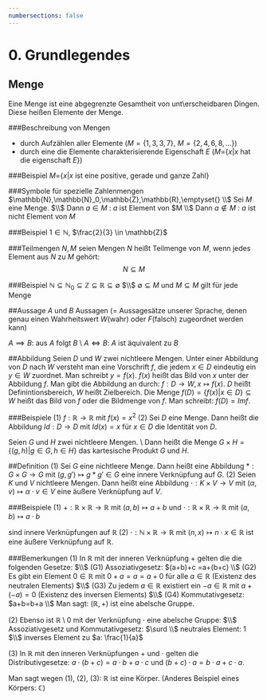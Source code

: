 ```yaml
---
numbersections: false
---
```


# 0. Grundlegendes

## Menge
Eine Menge ist eine abgegrenzte Gesamtheit von unt\\erscheidbaren Dingen. Diese heißen Elemente der Menge.

###Beschreibung von Mengen
- durch Aufzählen aller Elemente ($M=\{1,3,3,7\}$, $M=\{2,4,6,8,...\}$)
- durch eine die Elemente charakterisierende Eigenschaft $E$ ($M$={$x$|$x$ hat die eigenschaft $E$})

###Beispiel
$M$={$x$|$x$ ist eine positive, gerade und ganze Zahl}

###Symbole für spezielle Zahlenmengen
$\mathbb{N},\mathbb{N}_0,\mathbb{Z},\mathbb{R},\emptyset{} \\$
Sei $M$ eine Menge. $\\$
Dann $a \in M$ : $a$ ist Element von $M \\$
Dann $a \notin M$ : $a$ ist nicht Element von $M$

###Beispiel
$1 \in \mathbb{N}$, $\frac{2}{3} \in \mathbb{Z}$

###Teilmengen
$N, M$ seien Mengen
$N$ heißt Teilmenge von $M$, wenn jedes Element aus $N$ zu $M$ gehört:  $$N \subseteq M$$

###Beispiel
$\mathbb{N} \subseteq \mathbb{N}_0 \subseteq \mathbb{Z} \subseteq \mathbb{R} \subseteq \emptyset$ $\\$
$\emptyset \subseteq M$ und $M \subseteq M$ gilt für jede Menge

##Aussage
$A$ und $B$ Aussagen (= Aussagesätze unserer Sprache, denen genau einen Wahrheitswert $W$(wahr) oder $F$(falsch) zugeordnet werden kann)

$A \implies B$: aus $A$ folgt $B$ \\
$A \iff B$: $A$ ist äquivalent zu $B$

##Abbildung
Seien $D$ und $W$ zwei nichtleere Mengen. Unter einer Abbildung von $D$ nach $W$ versteht man eine Vorschrift $f$, die jedem $x\in D$ eindeutig ein $y \in W$ zuordnet. Man schreibt $y=f(x)$. $f(x)$ heißt das Bild von $x$ unter der Abbildung $f$. Man gibt die Abbildung an durch: $f: D \to W, x \mapsto f(x)$.
$D$ heißt Definintionsbereich, $W$ heißt Zielbereich. Die Menge $f(D)=\{f(x)|x\in D\} \subseteq W$ heißt das Bild von $f$ oder die Bildmenge von $f$. Man schreibt: $f(D)=Imf$.

###Beispiele
(1) $f:\mathbb{R} \to \mathbb{R}$ mit $f(x)=x^2$
(2) Sei $D$ eine Menge. Dann heißt die Abbildung $Id : D \to D$ mit $Id(x)=x$ für $x\in D$ die Identität von $D$. 

Seien $G$ und $H$ zwei nichtleere Mengen. \\
Dann heißt die Menge $G \times H =\{ (g,h) | g \in G,h \in H \}$ das kartesische Produkt $G$ und $H$.


##Definition
(1) Sei $G$ eine nichtleere Menge. Dann heißt eine Abbildung $\ast: G \times G \to G$ mit $(g,g') \mapsto g \ast g' \in G$ eine innere Verknüpfung auf $G$.
(2) Seien $K$ und $V$ nichtleere Mengen. Dann heißt eine Abbildung $\cdot: K \times V \to V$ mit $(\alpha, v) \mapsto \alpha \cdot v \in V$ eine äußere Verknüpfung auf $V$.

###Beispiele
(1) $+ : \mathbb{R} \times \mathbb{R} \to \mathbb{R}$ mit $(a,b) \mapsto a + b$ und
$\cdot : \mathbb{R} \times \mathbb{R} \to \mathbb{R}$ mit $(a,b) \mapsto a \cdot b$

sind innere Verknüpfungen auf $\mathbb{R}$
(2) $\cdot: \mathbb{N} \times \mathbb{R} \to \mathbb{R}$ mit $(n,x) \mapsto n \cdot x \in \mathbb{R}$ ist eine äußere Verknüpfung auf $\mathbb{R}$.

###Bemerkungen
(1) In $\mathbb{R}$ mit der inneren Verknüpfung + gelten die die folgenden Gesetze: $\\$
(G1) Assoziativgesetz: $(a+b)+c =a+(b+c) \\$
(G2) Es gibt ein Element $0 \in \mathbb{R}$ mit $0+a=a=a+0$ für alle $a \in \mathbb{R}$ (Existenz des neutralen Elements) $\\$
(G3) Zu jedem $a \in \mathbb{R}$ existiert ein $-a \in \mathbb{R}$ mit $a+(-a)=0$ (Existenz des inversen Elements) $\\$
(G4) Kommutativgesetz: $a+b=b+a \\$
Man sagt: $(\mathbb{R},+)$ ist eine abelsche Gruppe.

(2) Ebenso ist $\mathbb{R} \setminus {0}$ mit der Verknüpfung $\cdot$ eine abelsche Gruppe: $\\$
Assoziativgesetz und Kommutativgesetz: $\surd \\$
neutrales Element: 1 $\\$
inverses Element zu $a: \frac{1}{a}$

(3) In $\mathbb{R}$ mit den inneren Verknüpfungen $+$ und $\cdot$ gelten die Distributivgesetze: $a \cdot (b+c) = a \cdot b + a \cdot c$ und $(b+c) \cdot a = b \cdot a + c \cdot a$.

Man sagt wegen (1), (2), (3): $\mathbb{R}$ ist eine Körper. (Anderes Beispiel eines Körpers: $\mathbb{C}$)

